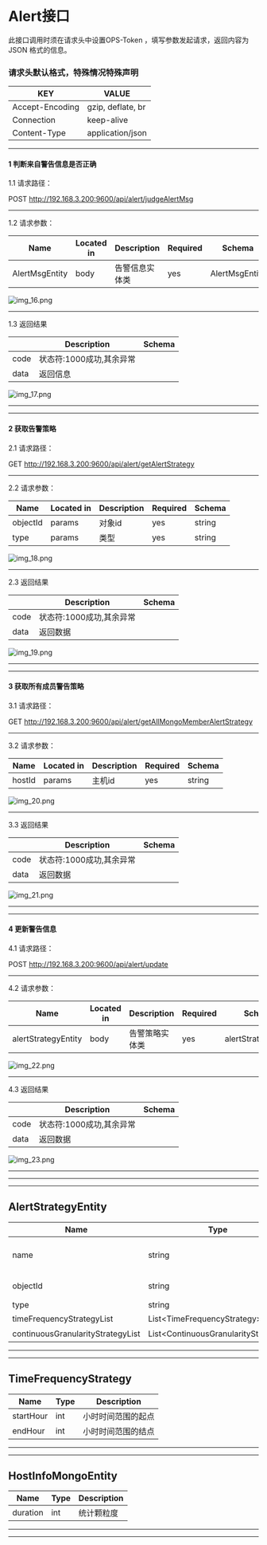 

# Alert接口
此接口调用时须在请求头中设置OPS-Token ，填写参数发起请求，返回内容为 JSON 格式的信息。



### 请求头默认格式，特殊情况特殊声明

| KEY                |     VALUE      |     
| -------------------|----------------------|
| Accept-Encoding        |         gzip, deflate, br |     
| Connection          |         keep-alive           |          
| Content-Type          |         application/json |    
---




####  1 判断来自警告信息是否正确


1.1 请求路径：

POST http://192.168.3.200:9600/api/alert/judgeAlertMsg


---

1.2 请求参数：


| Name                |     Located in     |           Description         |     Required    |        Schema   |
| -------------------|----------------------|-------------------------------|-----------------|-----------   |
|    AlertMsgEntity   |      body      |       告警信息实体类      |      yes            |    AlertMsgEntity

![img_16.png](../Images/judgeAlertMsg.png)

----

1.3 返回结果


|               |     Description    |           Schema              |  
| --------------|----------------------|---------------------------
| code        |   状态符:1000成功,其余异常 |                       |    
| data       |         返回信息        |                         | 


![img_17.png](../Images/judgeAlertMsg_r.png)





---
---


####  2 获取告警策略


2.1 请求路径：

GET http://192.168.3.200:9600/api/alert/getAlertStrategy


---

2.2 请求参数：


| Name                |     Located in     |           Description         |     Required    |        Schema   |
| -------------------|----------------------|-------------------------------|-----------------|-----------   |
|     objectId        |        params              |           对象id               |    yes              |string
|     type        |         params             |            类型              |           yes       |string

![img_18.png](../Images/getAlertStrategy.png)

----

2.3 返回结果


|               |     Description    |           Schema              |  
| --------------|----------------------|---------------------------
| code        |   状态符:1000成功,其余异常 |                       |    
| data       |         返回数据        |                         | 


![img_19.png](../Images/getAlertStrategy_r.png)


---
---


####  3 获取所有成员警告策略


3.1 请求路径：

GET http://192.168.3.200:9600/api/alert/getAllMongoMemberAlertStrategy


---

3.2 请求参数：


| Name                |     Located in     |           Description         |     Required    |        Schema   |
| -------------------|----------------------|-------------------------------|-----------------|-----------   |
|     hostId        |        params              |           主机id               |    yes              |string

![img_20.png](../Images/getAllMongoMemberAlertStrategy.png)

----

3.3 返回结果


|               |     Description    |           Schema              |  
| --------------|----------------------|---------------------------
| code        |   状态符:1000成功,其余异常 |                       |    
| data       |         返回数据        |                         | 


![img_21.png](../Images/getAllMongoMemberAlertStrategy_r.png)


---
---


####  4 更新警告信息


4.1 请求路径：

POST http://192.168.3.200:9600/api/alert/update


---

4.2 请求参数：


| Name                |     Located in     |           Description         |     Required    |        Schema   |
| -------------------|----------------------|-------------------------------|-----------------|-----------   |
|     alertStrategyEntity        |        body              |           告警策略实体类               |    yes              |alertStrategyEntity

![img_22.png](../Images/alert_update.png)

----

4.3 返回结果


|               |     Description    |           Schema              |  
| --------------|----------------------|---------------------------
| code        |   状态符:1000成功,其余异常 |                       |    
| data       |         返回数据        |                         | 


![img_23.png](../Images/alert_update_r.png)


---
---

---  

## AlertStrategyEntity


|       Name         |     Type             |    Description      |   
| ------------       |----------            |---------------------|
| name                 |   string             |         主机或mongoMember警告策略名称          |   
| objectId             |   string             |         主机id or mongoMemberId     |   
| type                 |   string |         1 agent 2 mongo     |   
| timeFrequencyStrategyList         |   List\<TimeFrequencyStrategy>             |         时间区间警告策略     |   
| continuousGranularityStrategyList         |      List\<ContinuousGranularityStrategy>          |         连续时间警告策略     |   


---
---

## TimeFrequencyStrategy


|       Name         |     Type             |    Description      |   
| ------------       |----------            |---------------------|
| startHour                 |   int             |         小时时间范围的起点          |   
| endHour             |   int            |         小时时间范围的结点     |   


---
---

## HostInfoMongoEntity


|       Name         |     Type             |    Description      |   
| ------------       |----------            |---------------------|
| duration                 |   int             |         统计颗粒度          |   


---
---
